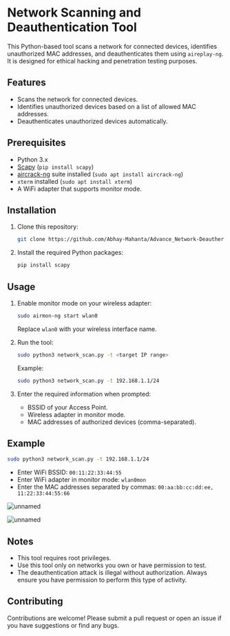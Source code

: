 


# Network Scanning and Deauthentication Tool

This Python-based tool scans a network for connected devices, identifies unauthorized MAC addresses, and deauthenticates them using `aireplay-ng`. It is designed for ethical hacking and penetration testing purposes.

## Features

- Scans the network for connected devices.
- Identifies unauthorized devices based on a list of allowed MAC addresses.
- Deauthenticates unauthorized devices automatically.

## Prerequisites

- Python 3.x
- [Scapy](https://scapy.net/) (`pip install scapy`)
- [aircrack-ng](https://www.aircrack-ng.org/) suite installed (`sudo apt install aircrack-ng`)
- `xterm` installed (`sudo apt install xterm`)
- A WiFi adapter that supports monitor mode.

## Installation

1. Clone this repository:
   ```bash
   git clone https://github.com/Abhay-Mahanta/Advance_Network-Deauther
   ```

2. Install the required Python packages:
   ```bash
   pip install scapy
   ```

## Usage

1. Enable monitor mode on your wireless adapter:
   ```bash
   sudo airmon-ng start wlan0
   ```
   Replace `wlan0` with your wireless interface name.

2. Run the tool:
   ```bash
   sudo python3 network_scan.py -t <target IP range>
   ```
   Example:
   ```bash
   sudo python3 network_scan.py -t 192.168.1.1/24
   ```

3. Enter the required information when prompted:
   - BSSID of your Access Point.
   - Wireless adapter in monitor mode.
   - MAC addresses of authorized devices (comma-separated).

## Example

```bash
sudo python3 network_scan.py -t 192.168.1.1/24
```

- Enter WiFi BSSID: `00:11:22:33:44:55`
- Enter WiFi adapter in monitor mode: `wlan0mon`
- Enter the MAC addresses separated by commas: `00:aa:bb:cc:dd:ee, 11:22:33:44:55:66`
  
![unnamed](https://github.com/user-attachments/assets/e3cdbb29-3182-4b4e-a327-7d1db76d574d)

![unnamed](https://github.com/user-attachments/assets/6828bd55-d48a-4980-990f-c02523f0f1d8)

## Notes

- This tool requires root privileges.
- Use this tool only on networks you own or have permission to test.
- The deauthentication attack is illegal without authorization. Always ensure you have permission to perform this type of activity.

## Contributing

Contributions are welcome! Please submit a pull request or open an issue if you have suggestions or find any bugs.

